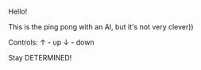 Hello!

This is the ping pong with an AI, but it's not very clever))

Controls:
  ↑ - up
  ↓ - down
  
Stay DETERMINED!
